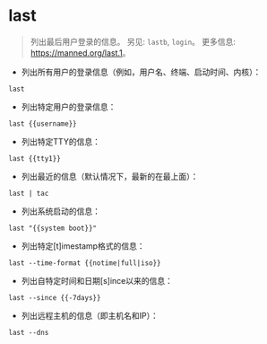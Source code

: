 # last

> 列出最后用户登录的信息。
> 另见: `lastb`, `login`。
> 更多信息: <https://manned.org/last.1>。

- 列出所有用户的登录信息（例如，用户名、终端、启动时间、内核）：

`last`

- 列出特定用户的登录信息：

`last {{username}}`

- 列出特定TTY的信息：

`last {{tty1}}`

- 列出最近的信息（默认情况下，最新的在最上面）：

`last | tac`

- 列出系统启动的信息：

`last "{{system boot}}"`

- 列出特定[t]imestamp格式的信息：

`last --time-format {{notime|full|iso}}`

- 列出自特定时间和日期[s]ince以来的信息：

`last --since {{-7days}}`

- 列出远程主机的信息（即主机名和IP）：

`last --dns`